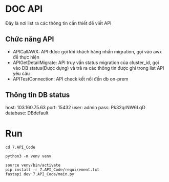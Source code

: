 # DOC API
Đây là nơi list ra các thông tin cần thiết để viết API

## Chức năng API

- APICallAWX: API được gọi khi khách hàng nhấn migration, gọi vào awx để thực hiện
- APIGetDetailMigrate: API truy vấn status migration của cluster_id, gọi vào DB status(Được dựng) và trả ra các thông tin được ghi trong list API yêu cầu 
- APITestConnection: API check kết nối đến db on-prem

## Thông tin DB status 
host: 103.160.75.63
port: 15432
user: admin
pass: Pk32qrNW6LqD
database: DBdefault

# Run
```commandline
cd 7.API_Code
```
```commandline
python3 -m venv venv
```
```commandline
source venv/bin/activate
pip install -r 7.API_Code/requirement.txt
fastapi dev 7.API_Code/main.py
```
